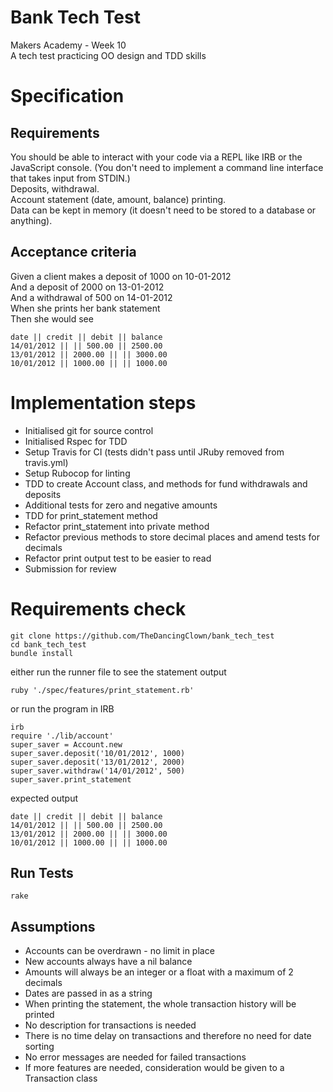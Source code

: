 # Bank Tech Test
Makers Academy - Week 10  
A tech test practicing OO design and TDD skills  

# Specification
## Requirements
You should be able to interact with your code via a REPL like IRB or the JavaScript console. (You don't need to implement a command line interface that takes input from STDIN.)  
Deposits, withdrawal.  
Account statement (date, amount, balance) printing.  
Data can be kept in memory (it doesn't need to be stored to a database or anything).  
## Acceptance criteria
Given a client makes a deposit of 1000 on 10-01-2012  
And a deposit of 2000 on 13-01-2012  
And a withdrawal of 500 on 14-01-2012  
When she prints her bank statement  
Then she would see  
```
date || credit || debit || balance  
14/01/2012 || || 500.00 || 2500.00  
13/01/2012 || 2000.00 || || 3000.00  
10/01/2012 || 1000.00 || || 1000.00
```
# Implementation steps
* Initialised git for source control
* Initialised Rspec for TDD
* Setup Travis for CI (tests didn't pass until JRuby removed from travis.yml)
* Setup Rubocop for linting
* TDD to create Account class, and methods for fund withdrawals and deposits
* Additional tests for zero and negative amounts
* TDD for print_statement method
* Refactor print_statement into private method
* Refactor previous methods to store decimal places and amend tests for decimals
* Refactor print output test to be easier to read
* Submission for review
# Requirements check
```
git clone https://github.com/TheDancingClown/bank_tech_test
cd bank_tech_test
bundle install
```
either run the runner file to see the statement output
```
ruby './spec/features/print_statement.rb'  
```
or run the program in IRB
```
irb
require './lib/account'
super_saver = Account.new
super_saver.deposit('10/01/2012', 1000)
super_saver.deposit('13/01/2012', 2000)
super_saver.withdraw('14/01/2012', 500)
super_saver.print_statement
```
expected output
```
date || credit || debit || balance
14/01/2012 || || 500.00 || 2500.00
13/01/2012 || 2000.00 || || 3000.00
10/01/2012 || 1000.00 || || 1000.00
```
## Run Tests
```
rake
```
## Assumptions
* Accounts can be overdrawn - no limit in place
* New accounts always have a nil balance
* Amounts will always be an integer or a float with a maximum of 2 decimals
* Dates are passed in as a string
* When printing the statement, the whole transaction history will be printed
* No description for transactions is needed
* There is no time delay on transactions and therefore no need for date sorting
* No error messages are needed for failed transactions
* If more features are needed, consideration would be given to a Transaction class
